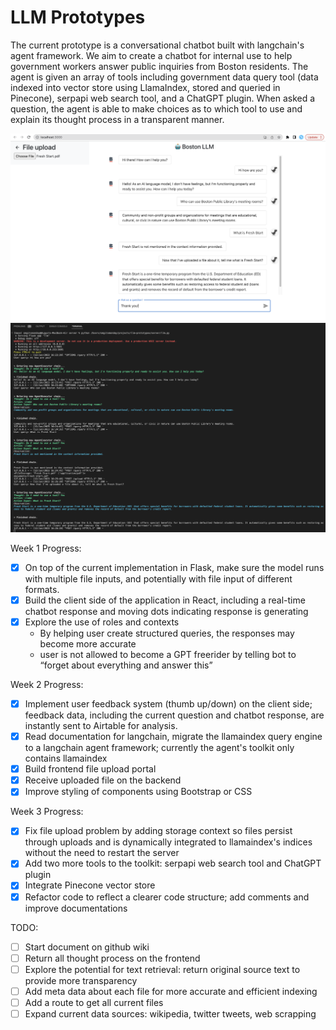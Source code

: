 # LLM Prototypes

The current prototype is a conversational chatbot built with langchain's agent framework. We aim to create a chatbot for internal use to help government workers answer public inquiries from Boston residents. The agent is given an array of tools including government data query tool (data indexed into vector store using LlamaIndex, stored and queried in Pinecone), serpapi web search tool, and a ChatGPT plugin. When asked a question, the agent is able to make choices as to which tool to use and explain its thought process in a transparent manner.

<img src="./client/public/demo/06-12-client.png"/>

<img src="./client/public/demo/06-12-server.png"/>

Week 1 Progress:

- [x]  On top of the current implementation in Flask, make sure the model runs with multiple file inputs, and potentially with file input of different formats.
- [x]  Build the client side of the application in React, including a real-time chatbot response and moving dots indicating response is generating
- [x]  Explore the use of roles and contexts
    - By helping user create structured queries, the responses may become more accurate
    - user is not allowed to become a GPT freerider by telling bot to “forget about everything and answer this”

Week 2 Progress:

- [x] Implement user feedback system (thumb up/down) on the client side; feedback data, including the current question and chatbot response, are instantly sent to Airtable for analysis.
- [x] Read documentation for langchain, migrate the llamaindex query engine to a langchain agent framework; currently the agent's toolkit only contains llamaindex
- [x] Build frontend file upload portal
- [x] Receive uploaded file on the backend
- [x]  Improve styling of components using Bootstrap or CSS

Week 3 Progress:

- [x] Fix file upload problem by adding storage context so files persist through uploads and is dynamically integrated to llamaindex's indices without the need to restart the server
- [x] Add two more tools to the toolkit: serpapi web search tool and ChatGPT plugin
- [x] Integrate Pinecone vector store
- [x] Refactor code to reflect a clearer code structure; add comments and improve documentations

TODO: 
- [ ] Start document on github wiki
- [ ] Return all thought process on the frontend
- [ ] Explore the potential for text retrieval: return original source text to provide more transparency
- [ ] Add meta data about each file for more accurate and efficient indexing
- [ ] Add a route to get all current files
- [ ] Expand current data sources: wikipedia, twitter tweets, web scrapping

